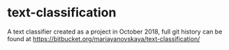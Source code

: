 # text-classification
A text classifier created as a project in October 2018, full git history can be found at https://bitbucket.org/mariayanovskaya/text-classification/
